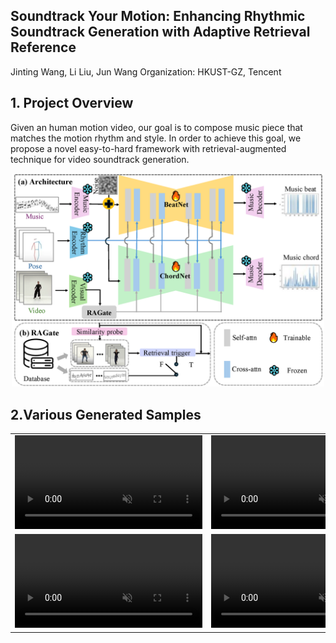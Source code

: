 ## Soundtrack Your Motion: Enhancing Rhythmic Soundtrack Generation with Adaptive Retrieval Reference
Jinting Wang, Li Liu, Jun Wang
Organization: HKUST-GZ, Tencent
## 1. Project Overview
Given an human motion video, our goal is to compose music piece that matches the motion rhythm and style. In order to achieve this goal, we propose a novel easy-to-hard framework with retrieval-augmented technique for video soundtrack generation. 
<p align="center">
	<img src="pipeline.png" width="500">

## 2.Various Generated Samples
<table class="center">
<tr>
    <td width=50% style="border: none">
        <video controls autoplay loop src="examples/video_refine_generated_gWA_sFM_c08_d27_mWA0_ch15.mp4" muted="false"></video>
    </td>
    <td width=50% style="border: none">
        <video controls autoplay loop src="https://github.com/Zejun-Yang/AniPortrait/assets/21038147/6fd74024-ba19-4f6b-b37a-10df5cf2c934" muted="false"></video>
    </td>
</tr>

<tr>
    <td width=50% style="border: none">
        <video controls autoplay loop src="https://github.com/Zejun-Yang/AniPortrait/assets/21038147/9e516cc5-bf09-4d45-b5e3-820030764982" muted="false"></video>
    </td>
    <td width=50% style="border: none">
        <video controls autoplay loop src="https://github.com/Zejun-Yang/AniPortrait/assets/21038147/7c68148b-8022-453f-be9a-c69590038197" muted="false"></video>
    </td>
</tr>
</table>


